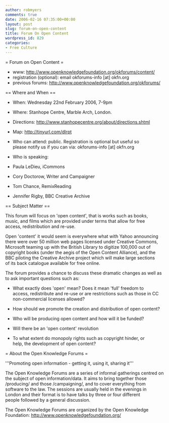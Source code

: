 ```yaml
---
author: robmyers
comments: true
date: 2006-02-16 07:35:00+00:00
layout: post
slug: forum-on-open-content
title: Forum On Open Content
wordpress_id: 829
categories:
- Free Culture
---
```


= Forum on Open Content =  
  
* www: http://www.openknowledgefoundation.org/okforums/content/  
* registration (optional): email okforums-info [at] okfn.org  
* previous forums: http://www.openknowledgefoundation.org/okforums/  
  
== Where and When ==  
  
* When: Wednesday 22nd February 2006, 7-9pm  
* Where: Stanhope Centre, Marble Arch, London.  
* Directions: http://www.stanhopecentre.org/about/directions.shtml  
* Map: http://tinyurl.com/dlrpt  
  
* Who can attend: public. Registration is optional but useful so  
please notify us if you can via: okforums-info [at] okfn.org  
  
* Who is speaking:  
* Paula LeDieu, iCommons  
* Cory Doctorow, Writer and Campaigner  
* Tom Chance, RemixReading  
* Jennifer Rigby, BBC Creative Archive  
  
== Subject Matter ==  
  
This forum will focus on 'open content', that is works such as books,  
music, and films which are provided under terms that allow for free  
access, redistribution and re-use.  
  
Open 'content' it would seem is everywhere what with Yahoo announcing  
there were over 50 million web pages licensed under Creative Commons,  
Microsoft teaming up with the British Library to digitize 100,000 out of  
copyright books (under the aegis of the Open Content Alliance), and the  
BBC piloting the Creative Archive project which will make large sections  
of its back catalogue available for free online.  
  
The forum provides a chance to discuss these dramatic changes as well as  
to ask important questions such as:  
  
* What exactly does 'open' mean? Does it mean 'full' freedom to  
access, redistribute and re-use or are restrictions such as those in CC  
non-commercial licenses allowed?  
  
* How should we promote the creation and distribution of open content?  
  
* Who will be producing open content and how will it be funded?  
  
* Will there be an 'open content' revolution  
  
* To what extent do monopoly rights such as copyright hinder, or  
help, the development of open content?  
  
= About the Open Knowledge Forums =  
  
'''Promoting open information - getting it, using it, sharing it'''  
  
The Open Knowledge Forums are a series of informal gatherings centred on  
the subject of open information/data. It aims to bring together those  
/producing/ and those /campaigning/, and to cover everything from  
software to the law. The sessions are usually held in the evenings in  
London and their format is to have talks by three or four different  
people followed by a general discussion.  
  
The Open Knowledge Forums are organized by the Open Knowledge  
Foundation: http://www.openknowledgefoundation.org/  


